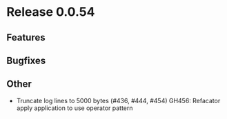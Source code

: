 # Release 0.0.54

## Features

## Bugfixes

## Other
- Truncate log lines to 5000 bytes (#436, #444, #454)
GH456: Refacator apply application to use operator pattern
